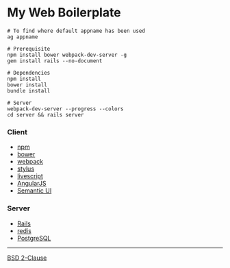 My Web Boilerplate
========

```
# To find where default appname has been used
ag appname

# Prerequisite
npm install bower webpack-dev-server -g
gem install rails --no-document

# Dependencies
npm install
bower install
bundle install

# Server
webpack-dev-server --progress --colors
cd server && rails server
```

### Client

*   [npm][]
*   [bower][]
*   [webpack][]
*   [stylus][]
*   [livescript][]
*   [AngularJS][]
*   [Semantic UI][]

### Server

*   [Rails][]
*   [redis][]
*   [PostgreSQL][]

--------

[BSD 2-Clause](LICENSE.md)

[npm]: https://npmjs.com
[bower]: http://bower.io
[webpack]: http://webpack.github.io
[stylus]: http://learnboost.github.io/stylus
[livescript]: http://livescript.net
[AngularJS]: https://angularjs.org
[Semantic UI]: http://semantic-ui.com
[Rails]: http://rubyonrails.org
[redis]: http://redis.io
[PostgreSQL]: http://postgresql.org
